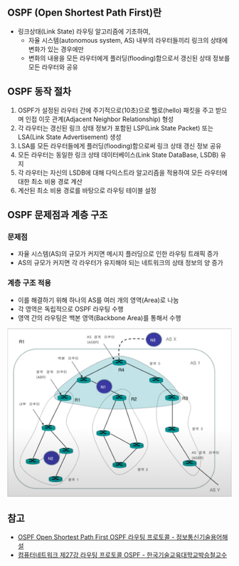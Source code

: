 ## OSPF (Open Shortest Path First)란
- 링크상태(Link State) 라우팅 알고리즘에 기초하여, 
  - 자율 시스템(autonomous system, AS) 내부의 라우터들끼리 링크의 상태에 변화가 있는 경우에만
  - 변화의 내용을 모든 라우터에게 플러딩(flooding)함으로서 갱신된 상태 정보를 모든 라우터와 공유

## OSPF 동작 절차
1. OSPF가 설정된 라우터 간에 주기적으로(10초)으로 헬로(hello) 패킷을 주고 받으며 인접 이웃 관계(Adjacent Neighbor Relationship) 형성
1. 각 라우터는 갱신된 링크 상태 정보가 포함된 LSP(Link State Packet) 또는 LSA(Link State Advertisement) 생성
1. LSA를 모든 라우터들에게 플러딩(flooding)함으로써 링크 상태 갱신 정보 공유
1. 모든 라우터는 동일한 링크 상태 데이터베이스(Link State DataBase, LSDB) 유지
1. 각 라우터는 자신의 LSDB에 대해 다익스트라 알고리즘을 적용하여 모든 라우터에 대한 최소 비용 경로 계산
1. 계산된 최소 비용 경로를 바탕으로 라우팅 테이블 설정

## OSPF 문제점과 계층 구조
### 문제점
- 자율 시스템(AS)의 규모가 커지면 메시지 플러딩으로 인한 라우팅 트래픽 증가
- AS의 규모가 커지면 각 라우터가 유지해야 되는 네트워크의 상태 정보의 양 증가

### 계층 구조 적용
- 이를 해결하기 위해 하나의 AS를 여러 개의 영역(Area)로 나눔
- 각 영역은 독립적으로 OSPF 라우팅 수행
- 영역 간의 라우팅은 백본 영역(Backbone Area)를 통해서 수행

![ospf_hierarchical_design](./images/ospf_hierarchical_design.png)

## 참고
- [OSPF   Open Shortest Path First   OSPF 라우팅 프로토콜 - 정보통신기술용어해설](http://www.ktword.co.kr/test/view/view.php?nav=2&no=437&sh=OSPF)
- [컴퓨터네트워크 제27강 라우팅 프로토콜 OSPF - 한국기술교육대학교박승철교수](https://www.youtube.com/watch?v=DWZE-qZHXUk&list=PLOml5j0-AMQkHM6SFAP3YIRXHKu2glLVc&index=25)